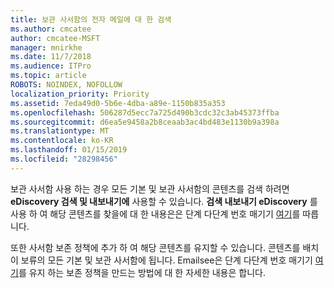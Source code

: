 ```yaml
---
title: 보관 사서함의 전자 메일에 대 한 검색
ms.author: cmcatee
author: cmcatee-MSFT
manager: mnirkhe
ms.date: 11/7/2018
ms.audience: ITPro
ms.topic: article
ROBOTS: NOINDEX, NOFOLLOW
localization_priority: Priority
ms.assetid: 7eda49d0-5b6e-4dba-a89e-1150b835a353
ms.openlocfilehash: 506287d5ecc7a725d490b3cdc32c3ab45373ffba
ms.sourcegitcommit: d6ea5e9458a2b8ceaab3ac4bd483e1130b9a398a
ms.translationtype: MT
ms.contentlocale: ko-KR
ms.lasthandoff: 01/15/2019
ms.locfileid: "28298456"
---
```

보관 사서함 사용 하는 경우 모든 기본 및 보관 사서함의 콘텐츠를 검색 하려면 **eDiscovery 검색 및 내보내기에** 사용할 수 있습니다. **검색 내보내기 eDiscovery** 를 사용 하 여 해당 콘텐츠를 찾을에 대 한 내용은은 단계 다단계 번호 매기기 [여기](https://docs.microsoft.com/en-us/office365/securitycompliance/export-search-results)를 따릅니다.
  
또한 사서함 보존 정책에 추가 하 여 해당 콘텐츠를 유지할 수 있습니다. 콘텐츠를 배치이 보류의 모든 기본 및 보관 사서함에 됩니다. Emailsee은 단계 다단계 번호 매기기 [여기](https://docs.microsoft.com/en-us/Office365/securitycompliance/retention-policies)를 유지 하는 보존 정책을 만드는 방법에 대 한 자세한 내용은 합니다.
  

